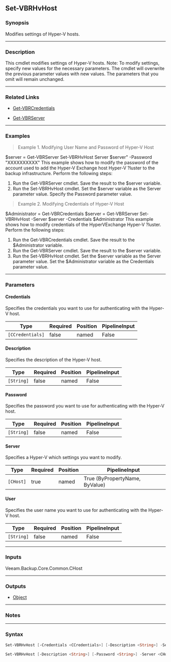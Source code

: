 Set-VBRHvHost
-------------

### Synopsis
Modifies settings of Hyper-V hosts.

---

### Description

This cmdlet modifies settings of Hyper-V hosts.
Note: To modify settings, specify new values for the necessary parameters. The cmdlet will overwrite the previous parameter values with new values. The parameters that you omit will remain unchanged.

---

### Related Links
* [Get-VBRCredentials](Get-VBRCredentials)

* [Get-VBRServer](Get-VBRServer)

---

### Examples
> Example 1. Modifying User Name and Password of Hyper-V Host

$server = Get-VBRServer
Set-VBRHvHost Server $server" -Password "XXXXXXXXXX"
This example shows how to modify the password of the account used to add the Hyper-V Exchange host Hyper-V ?luster to the backup infrastructure.
Perform the following steps:
1. Run the Get-VBRServer cmdlet. Save the result to the $server variable.
2. Run the Set-VBRHvHost cmdlet. Set the $server variable as the Server parameter value. Specify the Password parameter value.
> Example 2. Modifying Credentials of Hyper-V Host

$Administrator = Get-VBRCredentials
$server = Get-VBRServer
Set-VBRHvHost -Server $server -Credentials $Administrator
This example shows how to modify credentials of the HyperVExchange Hyper-V ?luster.
Perform the following steps:
1. Run the Get-VBRCredentials cmdlet. Save the result to the $Administrator variable.
2. Run the Get-VBRServer cmdlet. Save the result to the $server variable.
3. Run the Set-VBRHvHost cmdlet. Set the $server variable as the Server parameter value. Set the $Administrator variable as the Credentials parameter value.

---

### Parameters
#### **Credentials**
Specifies the credentials you want to use for authenticating with the Hyper-V host.

|Type            |Required|Position|PipelineInput|
|----------------|--------|--------|-------------|
|`[CCredentials]`|false   |named   |False        |

#### **Description**
Specifies the description of the Hyper-V host.

|Type      |Required|Position|PipelineInput|
|----------|--------|--------|-------------|
|`[String]`|false   |named   |False        |

#### **Password**
Specifies the password you want to use for authenticating with the Hyper-V host.

|Type      |Required|Position|PipelineInput|
|----------|--------|--------|-------------|
|`[String]`|false   |named   |False        |

#### **Server**
Specifies a Hyper-V  which settings you want to modify.

|Type     |Required|Position|PipelineInput                 |
|---------|--------|--------|------------------------------|
|`[CHost]`|true    |named   |True (ByPropertyName, ByValue)|

#### **User**
Specifies the user name you want to use for authenticating with the Hyper-V host.

|Type      |Required|Position|PipelineInput|
|----------|--------|--------|-------------|
|`[String]`|false   |named   |False        |

---

### Inputs
Veeam.Backup.Core.Common.CHost

---

### Outputs
* [Object](https://learn.microsoft.com/en-us/dotnet/api/System.Object)

---

### Notes

---

### Syntax
```PowerShell
Set-VBRHvHost [-Credentials <CCredentials>] [-Description <String>] -Server <CHost> [<CommonParameters>]
```
```PowerShell
Set-VBRHvHost [-Description <String>] [-Password <String>] -Server <CHost> [-User <String>] [<CommonParameters>]
```
